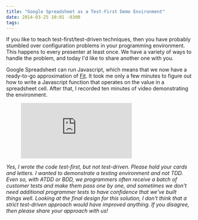 ```yaml
---
title: "Google Spreadsheet as a Test-First Demo Environment"
date: 2014-03-25 10:01 -0300
tags: 
---
```

If you like to teach test-first/test-driven techniques, then you have probably stumbled over configuration problems in your programming environment. This happens to every presenter at least once. We have a variety of ways to handle the problem, and today I'd like to share another one with you.

Google Spreadsheet can run Javascript, which means that we now have a ready-to-go approximation of [Fit](https://fit.c2.com). It took me only a few minutes to figure out how to write a Javascript function that operates on the value in a spreadsheet cell. After that, I recorded ten minutes of video demonstrating the environment.

<figure class="body-text-block">
<div class="embedded-video-container">
<iframe class="embedded-video" src="https://www.youtube.com/embed/Bk1am07r8zQ?rel=0" frameborder="0" allow="encrypted-media" allowfullscreen></iframe>
</div>
</figure>

*Yes, I wrote the code test-first, but not test-driven. Please hold your cards and letters. I wanted to demonstrate a testing environment and not TDD. Even so, with ATDD or BDD, we programmers often receive a batch of customer tests and make them pass one by one, and sometimes we don't need additional programmer tests to have confidence that we've built things well. Looking at the final design for this solution, I don't think that a strict test-driven approach would have improved anything. If you disagree, then please share your approach with us!*

